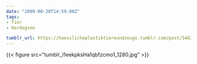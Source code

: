 ```yaml
---
date: "2009-08-20T14:59:00Z"
tags:
- Tier
- Hardegsen

tumblr_url: https://haesslicheplastiktiereundzeugs.tumblr.com/post/546285227
---
```

{{< figure src="tumblr_l1eekpksHa1qbfzcmo1_1280.jpg" >}}
